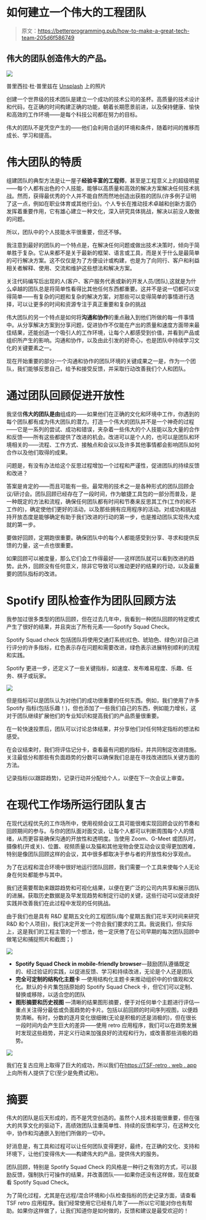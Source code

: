 # 如何建立一个伟大的工程团队

> 原文：<https://betterprogramming.pub/how-to-make-a-great-tech-team-205d6f586749>

## 伟大的团队创造伟大的产品。

![](img/8f45a2f06ab49fa83e37461a747799d6.png)

普里西拉·杜·普里兹在 [Unsplash](https://unsplash.com?utm_source=medium&utm_medium=referral) 上的照片

创建一个世界级的技术团队是建立一个成功的技术公司的圣杯。高质量的技术设计和代码，在正确的时间构建正确的功能，朝着长期愿景前进，以及保持健康、愉快和高效的工作环境——是每个科技公司都在努力的目标。

伟大的团队不是凭空产生的——他们会利用合适的环境和条件，随着时间的推移而成长、学习和提高。

# 伟大团队的特质

组建团队的典型方法是让一屋子**经验丰富的工程师**，甚至是工程意义上的超级明星——每个人都有出色的个人技能，能够以高质量和高效的解决方案解决任何技术挑战。然而，获得最优秀的个人并不能自然而然地创造出获胜的团队(许多例子证明了这一点，例如在职业体育或其他行业)。个人专长在推动技术卓越和创新方面仍发挥着重要作用，它有雄心建立一种文化，深入研究具体挑战，解决以前没人敢做的问题。

所以，团队中的个人技能水平很重要，但还不够。

我注意到最好的团队的一个特点是，在解决任何问题或做出技术决策时，倾向于简单胜于复杂。它从来都不是关于最新的框架、语言或工具，而是关于什么是最简单的可行解决方案。这不仅仅是为了方便设计或构建，也是为了向同行、客户和利益相关者解释、使用、交流和维护这些想法和解决方案。

关注代码编写后出现的人(客户、客户服务代表或新的开发人员/团队),这就是为什么卓越的团队总是将简单性看得比其他任何东西都重要。这并不是说一切都可以变得简单——有复杂的问题和复杂的解决方案，对那些可以变得简单的事情进行选择，可以让更多的时间和资源专注于真正重要和复杂的挑战

伟大团队的另一个特点是如何将**沟通和协作**的重点融入到他们所做的每一件事情中。从分享解决方案到分享问题，促进协作不仅能在产出的质量和速度方面带来最佳结果，还能创造一个吸引人的工作环境，让每个人都感受到价值，并看到产品或组织所产生的影响。沟通和协作，以及由此引发的好奇心，也是团队中持续学习文化的关键要素之一。

现在开始重要的部分:一个沟通和协作的团队环境的关键成果之一是，作为一个团队，我们能够反思自己，给予和接受反馈，并采取行动改善我们个人和团队。

# 通过团队回顾促进开放性

我坚信**伟大的团队是由**组成的——如果他们在正确的文化和环境中工作，你遇到的每个团队都有成为伟大团队的潜力。打造一个伟大的团队并不是一个神奇的过程——它是一系列的尝试、成功和错误，夹杂着一些伟大的个人技能以及大量的合作和反馈——所有这些都提供了改进的机会。改进可以是个人的，也可以是团队和环境相关的——流程、工作方式、接触点和会议以及许多其他事情都会影响团队如何合作以及他们取得的成果。

问题是，有没有办法给这个反思过程增加一个过程和严谨性，促进团队的持续反馈和改进？

答案是肯定的——而且可能有一些。最常用的技术之一是各种形式的团队回顾会议/研讨会。团队回顾已经存在了一段时间，作为敏捷工具包的一部分而普及，是一种既定的方法和流程，确保任何团队都有时间和节奏来反思其工作(工作的和不工作的)，确定使他们更好的活动，以及那些拥有应用程序的活动。对成功和挑战持开放态度是能够确定有助于我们改进的行动的第一步，也是推动团队实现伟大成就的第一步。

要做好回顾，定期跑很重要。确保团队中的每个人都能感受到分享、寻求和提供反馈的力量，这一点也很重要。

如果回顾可以被度量，那么它们会工作得最好——这样团队就可以看到改进的趋势。此外，回顾没有任何意义，除非它导致可以推动更好的结果的行动，以及最重要的团队指标的改进。

# Spotify 团队检查作为团队回顾方法

我参加过很多类型的团队回顾，但在过去几年中，我看到一种团队回顾的特定模式产生了很好的结果，并且突出了所有元素——Spotify Squad Check。

Spotify Squad check 包括团队将使用交通灯系统(红色、琥珀色、绿色)对自己进行评分的许多指标，红色表示存在问题和需要改进，绿色表示进展特别顺利的流程和实践。

Spotify 更进一步，还定义了一些关键指标，如速度、发布难易程度、乐趣、任务、棋子或玩家。

![](img/b2ff0cfee2e234cbb11c4cba511b01df.png)

但是指标可以是团队认为对他们的成功很重要的任何东西。例如，我们使用了许多 Spotify 指标(包括乐趣！)，但也添加了一些我们自己的东西，例如能力增长，这对于团队继续扩展他们的专业知识和提高我们的产品质量很重要。

在一轮快速投票后，团队可以讨论总体结果，并分享他们对任何特定指标的想法和感受。

在会议结束时，我们将评估记分卡，查看最有问题的指标，并共同制定改进措施。关注最低分和那些有负面趋势的分数可以确保我们总是在寻找改进团队关键方面的方法。

记录指标(以跟踪趋势)，记录行动并分配给个人，以便在下一次会议上审查。

# 在现代工作场所运行团队复古

在现代远程优先的工作场所中，使用视频会议工具可能很难实现回顾会议的节奏和回顾期间的参与。与你的团队面对面交谈，让每个人都可以判断周围每个人的情绪，从而更容易确保沟通的开放性和透明度。当使用 Zoom、G-Meet 或团队时，摄像机(开或关)、位置、视频质量以及猫和其他宠物会使互动会议变得更加困难，特别是像团队回顾这样的会议，其中很多都取决于参与者的开放性和分享观点。

为了在远程和混合环境中很好地运行团队回顾，我们需要一个工具来使每个人无论身在何处都能参与其中。

我们还需要帮助来跟踪趋势和可视化结果，以便在更广泛的公司内共享和展示团队的进展。获取历史数据是及早发现趋势和制定行动的关键，这些行动可以促进良好实践并改善我们在此过程中发现的任何挑战。

由于我们也是具有 R&D 星期五文化的工程团队(每个星期五我们花半天时间来研究 R&D 和个人项目)，我们决定开发一个符合我们要求的工具。我说我们，但实际上，这是我们的工程主管的一个想法，他一定厌倦了在公司早期的每次团队回顾中做笔记和捕捉照片和截图；)

![](img/67181e819dda23b22cd742dbd1cab65c.png)

*   **Spotify Squad Check in mobile-friendly browser**—鼓励团队遵循既定的、经过验证的实践，以促进反馈、学习和持续改进，无论是个人还是团队
*   **完全可定制的结构化主题卡** —使用结构化主题卡来推动组织中的价值观和文化。默认的卡片集包括原始的 Spotify Squad Check 卡，但它们可以定制、替换或移除，以适合您的团队
*   **图形摘要和历史视图** —清晰的结果图形摘要，便于对任何单个主题进行评估—重点关注得分最低或负面趋势的卡片。包括以前回顾的时间序列视图，以便趋势清晰。有时，分数的逐月变化很细微(无论是积极的还是消极的)，但在很长一段时间内会产生巨大的差异——使用 retro 应用程序，我们可以在趋势发展时发现这些趋势，并定义行动来加强良好的流程和行为，或改善那些消极的趋势。

![](img/412c367a4962bdf0715bfdf914e35ccc.png)

我们在复古应用上取得了巨大的成功，所以我们在[https://TSF-retro . web . app](https://tsf-retro.web.app)上向所有人提供了它(至少是免费试用)。

# 摘要

伟大的团队是后天形成的，而不是凭空创造的。虽然个人技术技能很重要，但在强大的共享文化的驱动下，高绩效团队注重简单性、持续的反馈和学习，在这种文化中，协作和沟通嵌入到他们所做的一切中。

好消息是，有工具和过程可以让任何团队变得更好，最终，在正确的文化、支持和环境下，让他们变得伟大——构建伟大的产品，提供伟大的服务。

团队回顾，特别是 Spotify Squad Check 的风格是一种行之有效的方式，可以鼓励反馈，强制执行可操作的结果，并改善团队——如果你还没有这样做，现在就查看 Spotify Squad Check。

为了简化过程，尤其是在远程/混合环境和小队检查指标的历史记录方面，请查看 TSF retro 应用程序。我们经常使用它已经有几年了——所以它可能对你也有帮助。如果你这样做了，让我们知道你是如何做的，反馈和建议是最受欢迎的！
